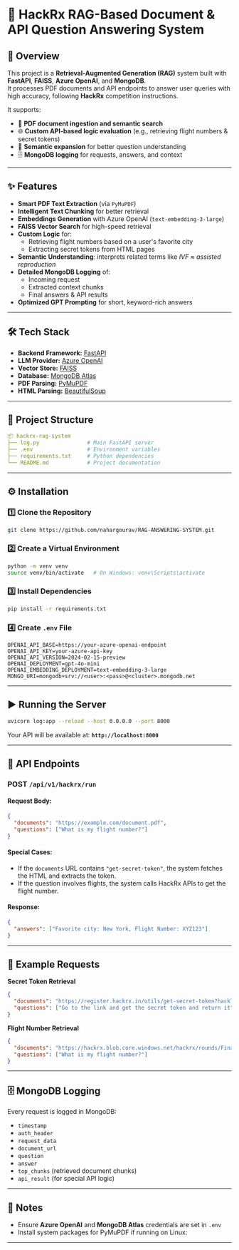 # 🚀 HackRx RAG-Based Document & API Question Answering System

## 📌 Overview
This project is a **Retrieval-Augmented Generation (RAG)** system built with **FastAPI**, **FAISS**, **Azure OpenAI**, and **MongoDB**.  
It processes PDF documents and API endpoints to answer user queries with high accuracy, following **HackRx** competition instructions.  

It supports:
- 📄 **PDF document ingestion and semantic search**
- 🌐 **Custom API-based logic evaluation** (e.g., retrieving flight numbers & secret tokens)
- 🧠 **Semantic expansion** for better question understanding
- 🗄 **MongoDB logging** for requests, answers, and context

---

## ✨ Features
- **Smart PDF Text Extraction** (via `PyMuPDF`)
- **Intelligent Text Chunking** for better retrieval
- **Embeddings Generation** with Azure OpenAI (`text-embedding-3-large`)
- **FAISS Vector Search** for high-speed retrieval
- **Custom Logic** for:
  - Retrieving flight numbers based on a user's favorite city
  - Extracting secret tokens from HTML pages
- **Semantic Understanding**: interprets related terms like *IVF ≈ assisted reproduction*
- **Detailed MongoDB Logging** of:
  - Incoming request
  - Extracted context chunks
  - Final answers & API results
- **Optimized GPT Prompting** for short, keyword-rich answers

---

## 🛠 Tech Stack
- **Backend Framework:** [FastAPI](https://fastapi.tiangolo.com/)
- **LLM Provider:** [Azure OpenAI](https://learn.microsoft.com/en-us/azure/cognitive-services/openai/)
- **Vector Store:** [FAISS](https://faiss.ai/)
- **Database:** [MongoDB Atlas](https://www.mongodb.com/atlas/database)
- **PDF Parsing:** [PyMuPDF](https://pymupdf.readthedocs.io/)
- **HTML Parsing:** [BeautifulSoup](https://www.crummy.com/software/BeautifulSoup/)

---

## 📂 Project Structure

```yaml
📦 hackrx-rag-system
├── log.py               # Main FastAPI server
├── .env                 # Environment variables
├── requirements.txt     # Python dependencies
└── README.md            # Project documentation
````

---

## ⚙️ Installation

### 1️⃣ Clone the Repository
```bash
git clone https://github.com/nahargourav/RAG-ANSWERING-SYSTEM.git
````

### 2️⃣ Create a Virtual Environment

```bash
python -m venv venv
source venv/bin/activate   # On Windows: venv\Scripts\activate
```

### 3️⃣ Install Dependencies

```bash
pip install -r requirements.txt
```

### 4️⃣ Create `.env` File

```env
OPENAI_API_BASE=https://your-azure-openai-endpoint
OPENAI_API_KEY=your-azure-api-key
OPENAI_API_VERSION=2024-02-15-preview
OPENAI_DEPLOYMENT=gpt-4o-mini
OPENAI_EMBEDDING_DEPLOYMENT=text-embedding-3-large
MONGO_URI=mongodb+srv://<user>:<pass>@<cluster>.mongodb.net
```

---

## ▶️ Running the Server

```bash
uvicorn log:app --reload --host 0.0.0.0 --port 8000
```

Your API will be available at:
**`http://localhost:8000`**

---

## 📡 API Endpoints

### **POST** `/api/v1/hackrx/run`

#### Request Body:

```json
{
  "documents": "https://example.com/document.pdf",
  "questions": ["What is my flight number?"]
}
```

#### Special Cases:

* If the `documents` URL contains `"get-secret-token"`, the system fetches the HTML and extracts the token.
* If the question involves flights, the system calls HackRx APIs to get the flight number.

#### Response:

```json
{
  "answers": ["Favorite city: New York, Flight Number: XYZ123"]
}
```

---

## 🧪 Example Requests

**Secret Token Retrieval**

```json
{
  "documents": "https://register.hackrx.in/utils/get-secret-token?hackTeam=5563",
  "questions": ["Go to the link and get the secret token and return it"]
}
```

**Flight Number Retrieval**

```json
{
  "documents": "https://hackrx.blob.core.windows.net/hackrx/rounds/FinalRound4SubmissionPDF.pdf",
  "questions": ["What is my flight number?"]
}
```

---

## 🗄 MongoDB Logging

Every request is logged in MongoDB:

* `timestamp`
* `auth_header`
* `request_data`
* `document_url`
* `question`
* `answer`
* `top_chunks` (retrieved document chunks)
* `api_result` (for special API logic)

---

## 📌 Notes

* Ensure **Azure OpenAI** and **MongoDB Atlas** credentials are set in `.env`
* Install system packages for PyMuPDF if running on Linux:


---

